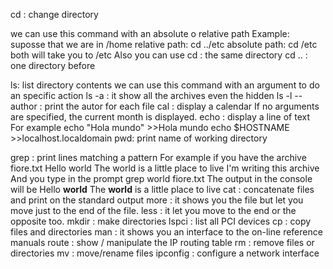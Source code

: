 <p>cd : change directory</p>
we can use this command with an absolute o relative path
Example:
	suposse that we are in /home
	relative path:
	cd ../etc
	absolute path:
	cd /etc
	both will take you to /etc
Also you can use 
	cd : the same directory
	cd .. : one directory before

ls: list directory contents
we can use this command with an argument to do an specific action
	ls -a : it show all the archives even the hidden
	ls -l --author : print the autor for each file
cal : display a calendar
If no arguments are specified, the current month is displayed.
echo : display a line of text
For example 
	echo "Hola mundo" 
	>>Hola mundo
	echo $HOSTNAME
	>>localhost.localdomain
pwd: print name of working directory

grep : print lines matching a pattern
 For example if you have the archive fiore.txt
	Hello world
	The world is a little place to live
	I'm writing this archive
 And you type in the prompt 
	grep world fiore.txt
 The output in the console will be
	Hello **world**
	The **world** is a little place to live
cat : concatenate files and print on the standard output
more : it shows you the file but let you move just to the end of the file.
less : it let you move to the end or the opposite too.
mkdir : make directories
lspci : list all PCI devices
cp : copy files and directories
man : it shows you an interface to the on-line reference manuals
route : show / manipulate the IP routing table
rm : remove files or directories
mv : move/rename files
ipconfig : configure a network interface
